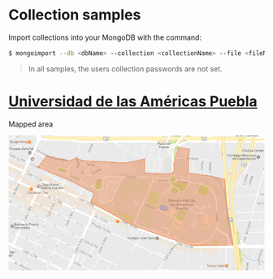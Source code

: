 Collection samples
==================

Import collections into your MongoDB with the command:

```sh
$ mongoimport --db <dbName> --collection <collectionName> --file <fileName>.json --jsonArray
```

> In all samples, the users collection passwords are not set.

# [Universidad de las Américas Puebla](https://goo.gl/maps/AoY4jdXEvwz)

Mapped area

![Mapped Area](udlap/mapped_area.png)
